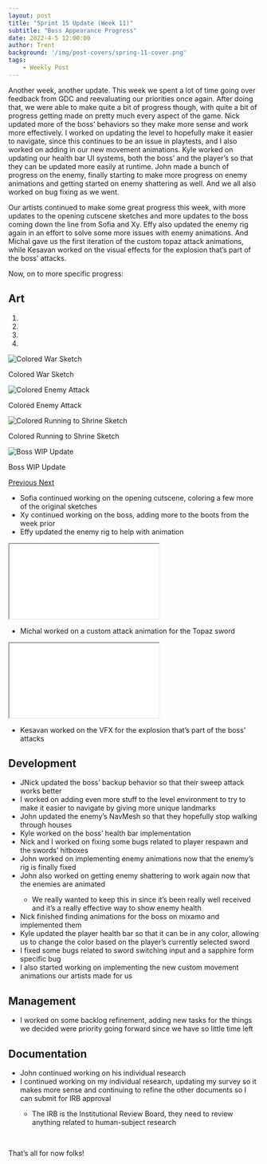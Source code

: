 ```yaml
---
layout: post
title: "Sprint 15 Update (Week 11)"
subtitle: "Boss Appearance Progress"
date: 2022-4-5 12:00:00
author: Trent
background: '/img/post-covers/spring-11-cover.png'
tags: 
    - Weekly Post
---
```


Another week, another update. This week we spent a lot of time going over feedback from GDC and reevaluating our priorities once again. After doing that, we were able to make quite a bit of progress though, with quite a bit of progress getting made on pretty much every aspect of the game. Nick updated more of the boss’ behaviors  so they make more sense and work more effectively. I worked on updating the level to hopefully make it easier to navigate, since this continues to be an issue in playtests, and I also worked on adding in our new movement animations. Kyle worked on updating our health bar UI systems, both the boss’ and the player’s so that they can be updated more easily at runtime. John made a bunch of progress on the enemy, finally starting to make more progress on enemy animations and getting started on enemy shattering as well. And we all also worked on bug fixing as we went. 

Our artists continued to make some great progress this week, with more updates to the opening cutscene sketches and more updates to the boss coming down the line from Sofia and Xy. Effy also updated the enemy rig again in an effort to solve some more issues with enemy animations. And Michal gave us the first iteration of the custom topaz attack animations, while Kesavan worked on the visual effects for the explosion that’s part of the boss’ attacks. 

Now, on to more specific progress:

## Art

<div class="row my-5">
    <div id="carouselExampleIndicators" class="carousel slide shadow rounded" data-ride="carousel">
        <ol class="carousel-indicators">
            <li data-target="#carouselExampleIndicators" data-slide-to="0" class="active"></li>
            <li data-target="#carouselExampleIndicators" data-slide-to="1"></li>
            <li data-target="#carouselExampleIndicators" data-slide-to="2"></li>
            <li data-target="#carouselExampleIndicators" data-slide-to="3"></li>
        </ol>
        <div class="carousel-inner">
            <div class="carousel-item active">
                <img class="d-block mx-auto" src="/img/posts/week11-spring/24_ColoredWar.png"
                    alt="Colored War Sketch">
                <div class="carousel-caption d-none d-md-block">
                    <p>Colored War Sketch</p>
                </div>
            </div>
            <div class="carousel-item">
                <img class="d-block mx-auto" src="/img/posts/week11-spring/24_ColoredEnemyAttack.png"
                    alt="Colored Enemy Attack">
                <div class="carousel-caption d-none d-md-block">
                    <p>Colored Enemy Attack</p>
                </div>
            </div>
            <div class="carousel-item">
                <img class="d-block mx-auto" src="/img/posts/week11-spring/24_ColoredRunningToShrine.png"
                    alt="Colored Running to Shrine Sketch">
                <div class="carousel-caption d-none d-md-block">
                    <p>Colored Running to Shrine Sketch</p>
                </div>
            </div>
            <div class="carousel-item">
                <img class="d-block mx-auto" src="/img/posts/week11-spring/24_BossWIPUpdate.png"
                    alt="Boss WIP Update">
                <div class="carousel-caption d-none d-md-block">
                    <p>Boss WIP Update</p>
                </div>
            </div>
        </div>
        <a class="carousel-control-prev" href="#carouselExampleIndicators" role="button" data-slide="prev">
            <span class="carousel-control-prev-icon" aria-hidden="true"></span>
            <span class="sr-only">Previous</span>
        </a>
        <a class="carousel-control-next" href="#carouselExampleIndicators" role="button" data-slide="next">
            <span class="carousel-control-next-icon" aria-hidden="true"></span>
            <span class="sr-only">Next</span>
        </a>
    </div>
</div>

<ul class="section-body mt-4">
    <li>Sofia continued working on the opening cutscene, coloring a few more of the original sketches</li>
    <li>Xy continued working on the boss, adding more to the boots from the week prior</li>
    <li>Effy updated the enemy rig to help with animation</li>
</ul>

<!-- 16:9 aspect ratio -->
<div class="embed-responsive embed-responsive-16by9">
  <iframe class="embed-responsive-item" src="/img/posts/week11-spring/24_TopazAttackWIP.mp4" allowfullscreen></iframe>
</div>

<ul class="section-body mt-4">
    <li>Michal worked on a custom attack animation for the Topaz sword</li>
</ul>

<!-- 16:9 aspect ratio -->
<div class="embed-responsive embed-responsive-16by9">
  <iframe class="embed-responsive-item" src="/img/posts/week11-spring/24_BossExplosionWIP.mp4" allowfullscreen></iframe>
</div>

<ul class="section-body mt-4">
    <li>Kesavan worked on the VFX for the explosion that’s part of the boss’ attacks</li>
</ul>

## Development

<ul class="section-body mt-4">
    <li>JNick updated the boss’ backup behavior so that their sweep attack works better</li>
    <li>I worked on adding even more stuff to the level environment to try to make it easier to navigate by giving more unique landmarks</li>
    <li>John updated the enemy’s NavMesh so that they hopefully stop walking through houses</li>
    <li>Kyle worked on the boss’ health bar implementation</li> 
    <li>Nick and I worked on fixing some bugs related to player respawn and the swords’ hitboxes</li>
    <li>John worked on implementing enemy animations now that the enemy’s rig is finally fixed</li>
    <li>John also worked on getting enemy shattering to work again now that the enemies are animated</li>
    <ul class="mt-2">
        <li>We really wanted to keep this in since it’s been really well received and it’s a really effective way to show enemy health</li>
    </ul>
    <li>Nick finished finding animations for the boss on mixamo and implemented them</li>
    <li>Kyle updated the player health bar so that it can be in any color, allowing us to change the color based on the player’s currently selected sword</li>
    <li>I fixed some bugs related to sword switching input and a sapphire form specific bug</li> 
    <li>I also started working on implementing the new custom movement animations our artists made for us</li>
</ul>

## Management

<ul class="section-body mt-4">
    <li>I worked on some backlog refinement, adding new tasks for the things we decided were priority going forward since we have so little time left</li>
</ul>

## Documentation

<ul class="section-body mt-4">
    <li>John continued working on his individual research</li>
    <li>I continued working on my individual research, updating my survey so it makes more sense and continuing to refine the other documents so I can submit for IRB approval</li>
    <ul class="mt-2">
        <li>The IRB is the Institutional Review Board, they need to review anything related to human-subject research</li>
    </ul>
</ul>

<br>

That’s all for now folks!

<br>